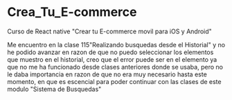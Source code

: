# Crea_Tu_E-commerce
Curso de React native "Crear tu E-commerce movil para iOS y Android"

Me encuentro en la clase 115"Realizando busquedas desde el Historial"
y no he podido avanzar en razon de que no puedo seleccionar los elementos que muestro en el historial, creo que el error puede ser en el elemento <TouchableWithoutFeedback> ya que no me ha funcionado desde clases anteriores donde se usaba, pero no le daba importancia en razon de que no era muy necesario hasta este momento, en que es escencial para poder continuar con las clases de este modulo "Sistema de Busquedas"
